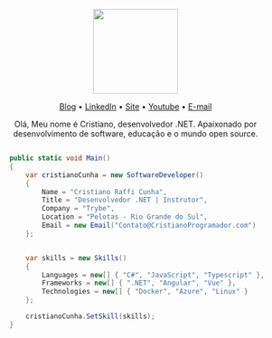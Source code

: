 <p align="center">
  <img width="150px" src="https://www.cristianoprogramador.com/img/Cristiano(logo)%20Sem%20Texto.png"/>
</p>
<p align="center">
  <a href="https://medium.com/cristiano-cunha">Blog</a> •
  <a href="https://www.linkedin.com/in/cristianorc/">LinkedIn</a> •
  <a href="https://cristianoprogramador.com">Site</a> •
  <a href="https://www.youtube.com/channel/UCeDFP_iLSFUACJ1E0yLGgkw">Youtube</a> •
  <a href="mailto:contato@cristianoprogramador.com">E-mail</a> 
</p>

<p align="center">
  Olá, Meu nome é Cristiano, desenvolvedor .NET. Apaixonado por desenvolvimento de software, educação e o mundo open source.
</p>

```cs

    public static void Main()
    {
        var cristianoCunha = new SoftwareDeveloper()
        {
            Name = "Cristiano Raffi Cunha",
            Title = "Desenvolvedor .NET | Instrutor",
            Company = "Trybe",
            Location = "Pelotas - Rio Grande do Sul",
            Email = new Email("Contato@CristianoProgramador.com")
        };


        var skills = new Skills()
        {
            Languages = new[] { "C#", "JavaScript", "Typescript" },
            Frameworks = new[] { ".NET", "Angular", "Vue" },
            Technologies = new[] { "Docker", "Azure", "Linux" }
        };

        cristianoCunha.SetSkill(skills);
    }
```
